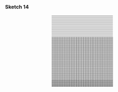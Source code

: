 ### Sketch 14
 
<p align="center" margin-top="20px"> 
  <img width=200px src="../../visual%20essays/selected/23.png">
</p>